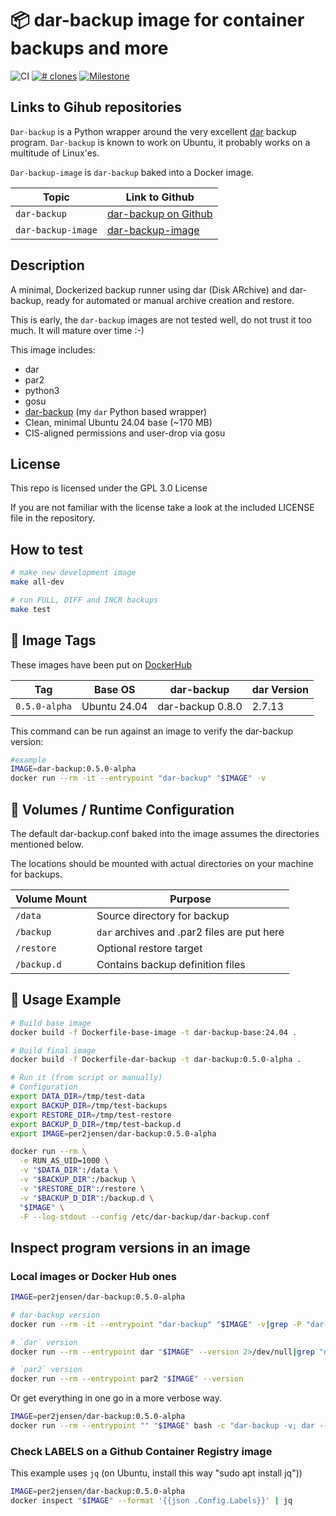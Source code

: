 # 📦 dar-backup image for container backups and more

![CI](https://github.com/per2jensen/dar-backup-image/actions/workflows/test.yml/badge.svg)
[![# clones](https://img.shields.io/endpoint?url=https://raw.githubusercontent.com/per2jensen/dar-backup-image/main/badges/badge_clones.json)](https://github.com/per2jensen/dar-backup-image/blob/main/doc/weekly_clones.png)
[![Milestone](https://img.shields.io/endpoint?url=https://raw.githubusercontent.com/per2jensen/dar-backup-image/main/badges/milestone_badge.json)](https://github.com/per2jensen/dar-backup-image/blob/main/doc/weekly_clones.png)

## Links to Gihub repositories

`Dar-backup` is a Python wrapper around the very excellent [dar](https://github.com/Edrusb/DAR) backup program. `Dar-backup` is known to work on Ubuntu, it probably works on a multitude of Linux'es.

`Dar-backup-image` is `dar-backup` baked into a Docker image.

| Topic              | Link to Github   |
| -------------------| ---------------- |
| `dar-backup`       | [dar-backup on Github](https://github.com/per2jensen/dar-backup) |
| `dar-backup-image` | [dar-backup-image](https://github.com/per2jensen/dar-backup-image)|

## Description

A minimal, Dockerized backup runner using dar (Disk ARchive) and dar-backup, ready for automated or manual archive creation and restore.

This is early, the `dar-backup` images are not tested well, do not trust it too much. It will mature over time :-)

This image includes:

- dar
- par2
- python3
- gosu
- [dar-backup](https://github.com/per2jensen/dar-backup) (my `dar` Python based wrapper)
- Clean, minimal Ubuntu 24.04 base (~170 MB)
- CIS-aligned permissions and user-drop via gosu

## License

This repo is licensed under the GPL 3.0 License

If you are not familiar with the license take a look at the included LICENSE file in the repository.

## How to test

```bash
# make new development image
make all-dev

# run FULL, DIFF and INCR backups
make test
```

## 🔧 Image Tags

These images have been put on [DockerHub](https://hub.docker.com/r/per2jensen/dar-backup/tags)

| Tag           | Base OS      | dar-backup       |dar Version |
| ---------     | ------------ | ---------------- |------------|
| `0.5.0-alpha` | Ubuntu 24.04 | dar-backup 0.8.0 | 2.7.13     |

This command can be run against an image to verify the dar-backup version:

```bash
#example
IMAGE=dar-backup:0.5.0-alpha
docker run --rm -it --entrypoint "dar-backup" "$IMAGE" -v
```

## 🧰 Volumes / Runtime Configuration

The default dar-backup.conf baked into the image assumes the directories mentioned below.

The locations should be mounted with actual directories on your machine for backups.

| Volume Mount | Purpose                                          |
| ------------ | ------------------------------------------------ |
| `/data`      | Source directory for backup                      |
| `/backup`    | `dar` archives and .par2 files are put here      |
| `/restore`   | Optional restore target                          |
| `/backup.d`  | Contains backup definition files                 |

## 🚀 Usage Example

```bash
# Build base image
docker build -f Dockerfile-base-image -t dar-backup-base:24.04 .

# Build final image
docker build -f Dockerfile-dar-backup -t dar-backup:0.5.0-alpha .

# Run it (from script or manually)
# Configuration
export DATA_DIR=/tmp/test-data
export BACKUP_DIR=/tmp/test-backups
export RESTORE_DIR=/tmp/test-restore
export BACKUP_D_DIR=/tmp/test-backup.d
export IMAGE=per2jensen/dar-backup:0.5.0-alpha

docker run --rm \
  -e RUN_AS_UID=1000 \
  -v "$DATA_DIR":/data \
  -v "$BACKUP_DIR":/backup \
  -v "$RESTORE_DIR":/restore \
  -v "$BACKUP_D_DIR":/backup.d \
  "$IMAGE" \
  -F --log-stdout --config /etc/dar-backup/dar-backup.conf
```

## Inspect program versions in an image

### Local images or Docker Hub ones

```bash
IMAGE=per2jensen/dar-backup:0.5.0-alpha

# dar-backup version
docker run --rm -it --entrypoint "dar-backup" "$IMAGE" -v|grep -P "dar-backup +\d+.\d+.\d+"

# `dar` version
docker run --rm --entrypoint dar "$IMAGE" --version 2>/dev/null|grep "dar version"

# `par2` version
docker run --rm --entrypoint par2 "$IMAGE" --version
```

Or get everything in one go in a more verbose way.

```bash
IMAGE=per2jensen/dar-backup:0.5.0-alpha
docker run --rm --entrypoint "" "$IMAGE" bash -c "dar-backup -v; dar --version; par2 --version"
```

### Check LABELS on a Github Container Registry image

This example uses `jq` (on Ubuntu, install this way "sudo apt install jq"))

```bash
IMAGE=per2jensen/dar-backup:0.5.0-alpha
docker inspect "$IMAGE" --format '{{json .Config.Labels}}' | jq
```
